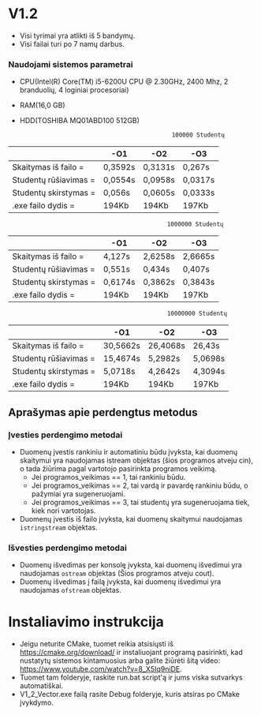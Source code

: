 # V1.2

- Visi tyrimai yra atlikti iš 5 bandymų.
- Visi failai turi po 7 namų darbus.
### Naudojami sistemos parametrai
- CPU(Intel(R) Core(TM) i5-6200U CPU @ 2.30GHz, 2400 Mhz, 2 branduolių, 4 loginiai procesoriai)
- RAM(16,0 GB)
- HDD(TOSHIBA MQ01ABD100 512GB)

                                                 100000 Studentų

|                       | -O1                           | -O2                           | -O3                           |
|-----------------------|-------------------------------|-------------------------------|-------------------------------|
| Skaitymas iš failo =  | 0,3592s                       | 0,3131s                       | 0,267s                        |
| Studentų rūšiavimas = | 0,0554s                       | 0,0958s                       | 0,0317s                       |
| Studentų skirstymas = | 0,056s                        | 0,0605s                       | 0,0333s                       |
| .exe failo dydis =    | 194Kb                         | 194Kb                         | 197Kb                         |

                                                 1000000 Studentų

|                       | -O1                           | -O2                           | -O3                           |
|-----------------------|-------------------------------|-------------------------------|-------------------------------|
| Skaitymas iš failo =  | 4,127s                        | 2,6258s                       | 2,6665s                       |
| Studentų rūšiavimas = | 0,551s                        | 0,434s                        | 0,407s                        |
| Studentų skirstymas = | 0,6174s                       | 0,3862s                       | 0,3843s                       |
| .exe failo dydis =    | 194Kb                         | 194Kb                         | 197Kb                         |

                                                 10000000 Studentų

|                       | -O1                           | -O2                           | -O3                           |
|-----------------------|-------------------------------|-------------------------------|-------------------------------|
| Skaitymas iš failo =  | 30,5662s                      | 26,4068s                      | 26,43s                        |
| Studentų rūšiavimas = | 15,4674s                      | 5,2982s                       | 5,0698s                       |
| Studentų skirstymas = | 5,0718s                       | 4,2642s                       | 4,3094s                       |
| .exe failo dydis =    | 194Kb                         | 194Kb                         | 197Kb                         |

## Aprašymas apie perdengtus metodus

### Įvesties perdengimo metodai
- Duomenų įvestis rankiniu ir automatiniu būdu įvyksta, kai duomenų skaitymui yra naudojamas istream objektas (šios programos atveju cin), o tada žiūrima pagal vartotojo pasirinkta programos veikimą. 
    - Jei programos_veikimas == 1, tai rankiniu būdu.
    - Jei programos_veikimas == 2, tai vardą ir pavardę rankiniu būdu, o pažymiai yra sugeneruojami.
    - Jei programos_veikimas == 3, tai studentų yra sugeneruojama tiek, kiek nori vartotojas.
- Duomenų įvestis iš failo įvyksta, kai duomenų skaitymui naudojamas `istringstream` objektas.

### Išvesties perdengimo metodai
- Duomenų išvedimas per konsolę įvyksta, kai duomenų išvedimui yra naudojamas `ostream` objektas (Šios programos atveju cout).
- Duomenų išvedimas į failą įvyksta, kai duomenų išvedimui yra naudojamas `ofstream` objektas. 

# Instaliavimo instrukcija
- Jeigu neturite CMake, tuomet reikia atsisiųsti iš https://cmake.org/download/ ir instaliuojant programą pasirinkti, kad nustatytų sistemos kintamuosius arba galite žiūrėti šitą video: https://www.youtube.com/watch?v=8_X5Iq9niDE.
- Tuomet tam folderyje, raskite run.bat script'ą ir jums viska sutvarkys automatiškai.
- V1_2_Vector.exe failą rasite Debug folderyje, kuris atsiras po CMake įvykdymo.